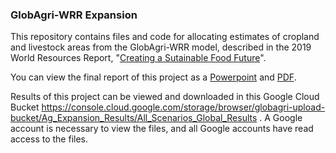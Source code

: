 ### GlobAgri-WRR Expansion
This repository contains files and code for allocating estimates of cropland and livestock areas from the GlobAgri-WRR model, described in the 2019 World Resources Report, "[Creating a Sutainable Food Future](https://www.wri.org/publication/creating-sustainable-food-future)".

You can view the final report of this project as a [Powerpoint](https://drive.google.com/file/d/1A8bQMjvgW64PiySfXJIlPY9BWZagk_DD/view?usp=sharing) and [PDF](https://drive.google.com/file/d/1rwzR5bOsdpDFkoYCTSaoK2l6XFBS4vWe/view?usp=sharing).

Results of this project can be viewed and downloaded in this Google Cloud Bucket https://console.cloud.google.com/storage/browser/globagri-upload-bucket/Ag_Expansion_Results/All_Scenarios_Global_Results 
. A Google account is necessary to view the files, and all Google accounts have read access to the files.

